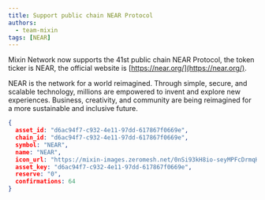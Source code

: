 ```yaml
---
title: Support public chain NEAR Protocol
authors:
  - team-mixin
tags: [NEAR]
---
```


Mixin Network now supports the 41st public chain NEAR Protocol, the token ticker is NEAR, the official website is [https://near.org/](https://near.org/).

<!-- truncate -->

NEAR is the network for a world reimagined. Through simple, secure, and scalable technology, millions are empowered to invent and explore new experiences. Business, creativity, and community are being reimagined for a more sustainable and inclusive future.

```json
{
  asset_id: "d6ac94f7-c932-4e11-97dd-617867f0669e",
  chain_id: "d6ac94f7-c932-4e11-97dd-617867f0669e",
  symbol: "NEAR",
  name: "NEAR",
  icon_url: "https://mixin-images.zeromesh.net/0nSi93kH8io-seyMPFcDrmqH1P-tcGfW7DPdGBJ-GCPPrb-pHFO6bguU-wU1N62FkrWXJYL8hS47L5agAS0zJVpv1wf89-f-EBs=s128";;,
  asset_key: "d6ac94f7-c932-4e11-97dd-617867f0669e",
  reserve: "0",
  confirmations: 64
}
```
